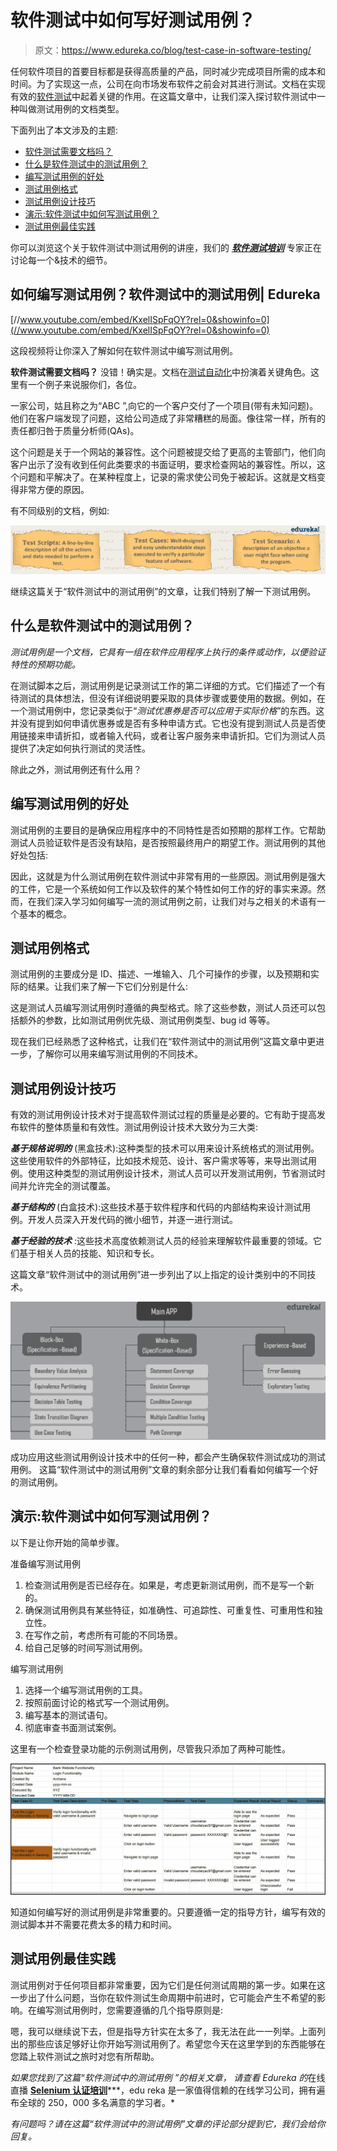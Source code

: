 # 软件测试中如何写好测试用例？

> 原文：<https://www.edureka.co/blog/test-case-in-software-testing/>

任何软件项目的首要目标都是获得高质量的产品，同时减少完成项目所需的成本和时间。为了实现这一点，公司在向市场发布软件之前会对其进行测试。文档在实现有效的[软件测试](https://www.edureka.co/masters-program/automation-testing-engineer-training)中起着关键的作用。在这篇文章中，让我们深入探讨软件测试中一种叫做测试用例的文档类型。

下面列出了本文涉及的主题:

*   [软件测试需要文档吗？](#documentation)
*   [什么是软件测试中的测试用例？](#TestCase)
*   [编写测试用例的好处](#TestCaseBenefits)
*   [测试用例格式](#TestCaseFormat)
*   [测试用例设计技巧](#TestCaseDesign)
*   [演示:软件测试中如何写测试用例？](#TestCaseDemo)
*   [测试用例最佳实践](#TestCasePractices)

你可以浏览这个关于软件测试中测试用例的讲座，我们的 [***软件测试培训***](https://www.edureka.co/software-testing-certification-courses) 专家正在讨论每一个&技术的细节。

## **如何编写测试用例？软件测试中的测试用例| Edureka**



[//www.youtube.com/embed/KxelISpFqOY?rel=0&showinfo=0](//www.youtube.com/embed/KxelISpFqOY?rel=0&showinfo=0)

这段视频将让你深入了解如何在软件测试中编写测试用例。

**软件测试需要文档吗？** 没错！确实是。文档在[测试自动化](https://www.edureka.co/blog/automation-testing-tutorial/)中扮演着关键角色。这里有一个例子来说服你们，各位。

一家公司，姑且称之为“ABC ”,向它的一个客户交付了一个项目(带有未知问题)。他们在客户端发现了问题，这给公司造成了非常糟糕的局面。像往常一样，所有的责任都归咎于质量分析师(QAs)。

这个问题是关于一个网站的兼容性。这个问题被提交给了更高的主管部门，他们向客户出示了没有收到任何此类要求的书面证明，要求检查网站的兼容性。所以，这个问题和平解决了。在某种程度上，记录的需求使公司免于被起诉。这就是文档变得非常方便的原因。

有不同级别的文档，例如:

![Documentation - Test Case in Software Testing - Edureka](img/c95ac635a232f407ef413532c59a3094.png)

继续这篇关于“软件测试中的测试用例”的文章，让我们特别了解一下测试用例。

## **什么是软件测试中的测试用例？**

*测试用例是一个文档，它具有一组在软件应用程序上执行的条件或动作，以便验证特性的预期功能。*

在测试脚本之后，测试用例是记录测试工作的第二详细的方式。它们描述了一个有待测试的具体想法，但没有详细说明要采取的具体步骤或要使用的数据。例如，在一个测试用例中，您记录类似于“*测试优惠券是否可以应用于实际价格*”的东西。这并没有提到如何申请优惠券或是否有多种申请方式。它也没有提到测试人员是否使用链接来申请折扣，或者输入代码，或者让客户服务来申请折扣。它们为测试人员提供了决定如何执行测试的灵活性。

除此之外，测试用例还有什么用？

## **编写测试用例的好处**

测试用例的主要目的是确保应用程序中的不同特性是否如预期的那样工作。它帮助测试人员验证软件是否没有缺陷，是否按照最终用户的期望工作。测试用例的其他好处包括:

因此，这就是为什么测试用例在软件测试中非常有用的一些原因。测试用例是强大的工件，它是一个系统如何工作以及软件的某个特性如何工作的好的事实来源。然而，在我们深入学习如何编写一流的测试用例之前，让我们对与之相关的术语有一个基本的概念。

## **测试用例格式**

测试用例的主要成分是 ID、描述、一堆输入、几个可操作的步骤，以及预期和实际的结果。让我们来了解一下它们分别是什么:

这是测试人员编写测试用例时遵循的典型格式。除了这些参数，测试人员还可以包括额外的参数，比如测试用例优先级、测试用例类型、bug id 等等。

现在我们已经熟悉了这种格式，让我们在“软件测试中的测试用例”这篇文章中更进一步，了解你可以用来编写测试用例的不同技术。

## **测试用例设计技巧**

有效的测试用例设计技术对于提高软件测试过程的质量是必要的。它有助于提高发布软件的整体质量和有效性。测试用例设计技术大致分为三大类:

***基于规格说明的*** (黑盒技术):这种类型的技术可以用来设计系统格式的测试用例。这些使用软件的外部特征，比如技术规范、设计、客户需求等等，来导出测试用例。使用这种类型的测试用例设计技术，测试人员可以开发测试用例，节省测试时间并允许完全的测试覆盖。

***基于结构的*** (白盒技术):这些技术基于软件程序和代码的内部结构来设计测试用例。开发人员深入开发代码的微小细节，并逐一进行测试。

***基于经验的技术*** :这些技术高度依赖测试人员的经验来理解软件最重要的领域。它们基于相关人员的技能、知识和专长。

这篇文章“软件测试中的测试用例”进一步列出了以上指定的设计类别中的不同技术。

![Test Case Design Techniques - Test Case in Software Testing - Edureka](img/49a0f37a6abcf9149b969e3a944f02a3.png)

成功应用这些测试用例设计技术中的任何一种，都会产生确保软件测试成功的测试用例。 这篇“软件测试中的测试用例”文章的剩余部分让我们看看如何编写一个好的测试用例。

## **演示:软件测试中如何写测试用例？**

以下是让你开始的简单步骤。

准备编写测试用例

1.  检查测试用例是否已经存在。如果是，考虑更新测试用例，而不是写一个新的。
2.  确保测试用例具有某些特征，如准确性、可追踪性、可重复性、可重用性和独立性。
3.  在写作之前，考虑所有可能的不同场景。
4.  给自己足够的时间写测试用例。

编写测试用例

1.  选择一个编写测试用例的工具。
2.  按照前面讨论的格式写一个测试用例。
3.  编写基本的测试语句。
4.  彻底审查书面测试案例。

这里有一个检查登录功能的示例测试用例，尽管我只添加了两种可能性。

![Demo - Test Case - Test Case in Software Testing - Edureka](img/9af74ae1979d4e168ad3542fa69d9268.png)

知道如何编写好的测试用例是非常重要的。只要遵循一定的指导方针，编写有效的测试脚本并不需要花费太多的精力和时间。

## **测试用例最佳实践**

测试用例对于任何项目都非常重要，因为它们是任何测试周期的第一步。如果在这一步出了什么问题，当你在软件测试生命周期中前进时，它可能会产生不希望的影响。在编写测试用例时，您需要遵循的几个指导原则是:

嗯，我可以继续说下去，但是指导方针实在太多了，我无法在此一一列举。上面列出的那些应该足够好让你开始写测试用例了。希望您今天在这里学到的东西能够在您踏上软件测试之旅时对您有所帮助。

*如果您找到了这篇“软件测试中的测试用例* *”的相关文章，* *请查看 Edureka 的*在线直播 **[Selenium 认证培训](https://www.edureka.co/selenium-certification-training)*****，edu reka 是一家值得信赖的在线学习公司，拥有遍布全球的 250，000 多名满意的学习者。*

*有问题吗？请在这篇“*软件测试*中的测试用例”文章的评论部分提到它，我们会给你回复。*